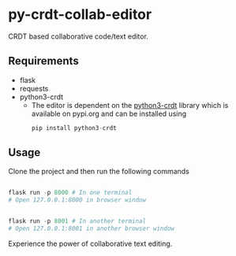 # py-crdt-collab-editor
CRDT based collaborative code/text editor.

## Requirements  
- flask 
- requests
- python3-crdt
  - The editor is dependent on the [python3-crdt](https://pypi.org/project/python3-crdt/) library which is available on pypi.org and can be installed using 
    ```python
    pip install python3-crdt
    ```
## Usage
Clone the project and then run the following commands
```python

flask run -p 8000 # In one terminal
# Open 127.0.0.1:8000 in browser window


flask run -p 8001 # In another terminal
# Open 127.0.0.1:8001 in another browser window
```
Experience the power of collaborative text editing.

